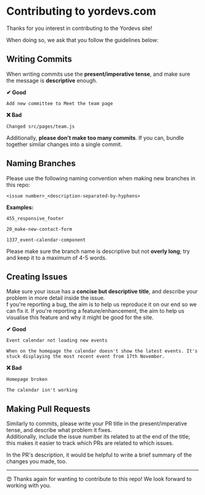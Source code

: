 # Contributing to yordevs.com

Thanks for you interest in contributing to the Yordevs site!

When doing so, we ask that you follow the guidelines below:

## Writing Commits

When writing commits use the **present/imperative tense**, and make sure the message is **descriptive** enough.

**✔ Good**

```
Add new committee to Meet the team page
```

**❌ Bad**

```
Changed src/pages/team.js
```

Additionally, **please don't make too many commits**. If you can, bundle together similar changes into a single commit.

## Naming Branches

Please use the following naming convention when making new branches in this repo:

```
<issue number>_<description-separated-by-hyphens>
```

**Examples:**

```
455_responsive_footer

20_make-new-contact-form

1337_event-calendar-component
```

Please make sure the branch name is descriptive but not **overly long**; try and keep it to a maximum of 4-5 words.

## Creating Issues

Make sure your issue has a **concise but descriptive title**, and describe your problem in more detail inside the issue.  
f you're reporting a bug, the aim is to help us reproduce it on our end so we can fix it. If you're reporting a feature/enhancement, the aim to help us visualise this feature and why it might be good for the site.

**✔ Good**

```
Event calendar not loading new events

When on the homepage the calendar doesn't show the latest events. It's stuck displaying the most recent event from 17th November.
```

**❌ Bad**

```
Homepage broken

The calendar isn't working
```

## Making Pull Requests

Similarly to commits, please write your PR title in the present/imperative tense, and describe what problem it fixes.  
Additionally, include the issue number its related to at the end of the title; this makes it easier to track which PRs are related to which issues.

In the PR's description, it would be helpful to write a brief summary of the changes you made, too.

---

😍 Thanks again for wanting to contribute to this repo! We look forward to working with you.
